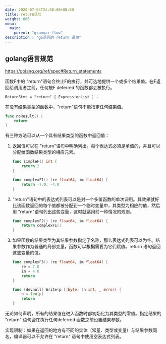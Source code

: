 ```yaml
---
date: 2020-07-04T23:50:00+08:00
title: return语句
weight: 606
menu:
  main:
    parent: "grammar-flow"
description : "go语言的 return 语句"
---
```


## golang语言规范

https://golang.org/ref/spec#Return_statements

函数F中的 "return"语句会终止F的执行，并可选地提供一个或多个结果值。在F返回给调用者之前，任何被F deferred 的函数都会被执行。

```
ReturnStmt = "return" [ ExpressionList ] .
```

在没有结果类型的函数中，"return"语句不能指定任何结果值。

```go
func noResult() {
	return
}
```

有三种方法可以从一个具有结果类型的函数中返回值：

1. 返回值可以在 "return"语句中明确列出。每个表达式必须是单值的，并且可以分配给函数结果类型的相应元素。

	```go
	func simpleF() int {
		return 2
	}
	
	func complexF1() (re float64, im float64) {
		return -7.0, -4.0
	}
	```

2. "return"语句中的表达式列表可以是对一个多值函数的单次调用。其效果就好比该函数返回的每个值都被分配到一个临时变量中，其类型为相应的值，然后用 "return"语句列出这些变量，这时就适用前一种情况的规则。

	```go
	func complexF2() (re float64, im float64) {
		return complexF1()
	}
	```

3. 如果函数的结果类型为其结果参数指定了名称，那么表达式列表可以为空。结果参数作为普通的局部变量，函数可以根据需要为它们赋值。return 语句返回这些变量的值。

	```go
	func complexF3() (re float64, im float64) {
		re = 7.0
		im = 4.0
		return
	}
	
	func (devnull) Write(p []byte) (n int, _ error) {
		n = len(p)
		return
	}
	```

无论如何声明，所有的结果值在进入函数时都初始化为其类型的零值。指定结果的 "return" 语句会在执行任何deferred 函数之前设置结果参数。

实现限制：如果在返回的地方有不同的实体（常量、类型或变量）与结果参数同名，编译器可以不允许在 "return" 语句中使用空表达式列表。

